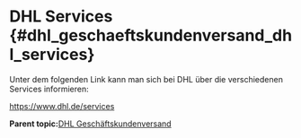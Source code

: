 # DHL Services {#dhl_geschaeftskundenversand_dhl_services}

Unter dem folgenden Link kann man sich bei DHL über die verschiedenen Services informieren:

https://www.dhl.de/services

**Parent topic:**[DHL Geschäftskundenversand](7_7_DHLGeschaeftskundenversand.md)

